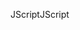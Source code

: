 <span data-ttu-id="542fc-101">JScript</span><span class="sxs-lookup"><span data-stu-id="542fc-101">JScript</span></span>